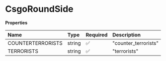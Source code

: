 # CsgoRoundSide

**Properties**

| Name              | Type   | Required | Description          |
| :---------------- | :----- | :------- | :------------------- |
| COUNTERTERRORISTS | string | ✅       | "counter_terrorists" |
| TERRORISTS        | string | ✅       | "terrorists"         |

<!-- This file was generated by liblab | https://liblab.com/ -->
